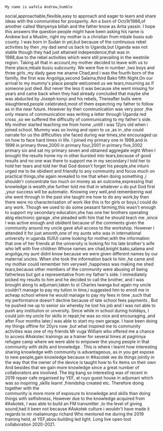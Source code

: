 
    My name is wafela Andrew,humble 
social,approachable,flexible,easy to 
approach and eager to  learn and share 
ideas with the communities for 
prosperity.
     Am a born of  Oct/9/1986,of amother 
called Wanyenya billah and the father 
know as Arita yassin.
     I hope this answers the question people 
might have been asking his name is 
Andrew but a Muslim, right my mother is 
a christian from mbale busiu sub county.
     I was born in Sudan  in yei,but because of the continuous rebel activities by 
then ,my dad send us back to Uganda,but 
Uganda was not stable though they had 
just attained independence,that was in  
1988,due to the rebel activities which 
were still prevailing in the westnile 
region.
     Taking all that in account,my mother 
decided to leave with us to there 
place,mbale busiu subcounty.
     We were five in number ,two boys and 
three girls ,my dady gave me aname 
Chad,and i was the fourth born of the 
familly, the first was Angoliga,second 
Salama,third Bako fifth Night.On our 
arrival to my mummy's place 
people welcomed us we tears,mourning 
as if someone just died.
      But never the less it was because she went missing 
for years and came back when they had 
already concluded that maybe she was abducted by Joseph konyi 
and his rebels,
      Thereafter bulls were slaughtered,people celebrated,most of 
them expecting my father to follow as in 
the near future.
      However by then communication was 
very poor ,the only means of 
communication was writing a letter 
through Uganda red cross ,so we 
suffered the difficulty of 
communicating to my father's side.
      My mother started teaching me from 
home ,untill i was 12yrs old when i 
joined school.
      Mummy was so loving and open to us 
,as in ,she could narrate for us the 
difficulties she faced during war 
times,she encouraged us on how to face 
hard times in life.
      I joined my primary one in 1998,and in 
1999 in primary three,2000 in primary 
four,2001 in primary five,2002 primary 
six and sat my primary seven and 
obtained aggregate eight
       When I brought the results home my m 
other bursted into tears,because of good 
results and no one was there to support 
me in my secondary.l told her to hold 
her tears and told her that God doesn't 
forget his people,she inturn urged me to 
be obidient and friendly to any 
community and focus much on practical 
things,she again revealed to me that when doing something ,i shouldn'r 
concentrate too much on money as an 
outcome,expressing that knowledge is wealth,she further told me that in whatever u do put God first ,your 
success will be automatic.
       Knowing very well,and remembering wat she went through in the past she taught me how to do any work,by then there were no characterisation of work like 
this is for girls or boys,I could do any 
work.
       Though we used to do some peasant 
farming,this wasn't enough to support 
my secondary education,she has one her 
brothers operating abig electronic 
garage ,she pleaded with him that he 
should teach me ,since I was active 
enough and obidient because of the 
comments given the community around 
my uncle gave afull access to the 
workshop.
        However i attended it for just 
amonth,one of my aunts who was in 
international university in uganda (IUIU) 
came looking for mother,with the 
information that one of her friends at 
the university is looking for his late 
brother's wife who left with five children Whose names are chad,knight 
bako,salama and angoliga,my aunt didnt 
know because we were given different 
names by our maternal uncles.
       When she took the information back to 
him ,he came and my mother could 
remember  him verywell ,happiness was 
making me shed tears,because other 
members of the community were 
abusing of being fatherless but got a 
representative from my father's side.
        I immediately picked my results to him 
and he decided to call the brother, and  I 
was brought along to adjumani,taken to 
st Charles lwanga but again my uncle 
couldn't manage  to pay my tution in 
time,i suggested him to  enroll me in 
acheap school where he would manage 
to pay my fees in time ,such that  my 
performance doesn't decline because of 
late school fees payments ,
        But he pushed me up to senior six
whereby he lost his job and I was not 
able to push any institution or unversity.
Since while in school during holidays, I 
could join my uncle  for skills in repair,he 
was so nice and encouraging ,and after 
        Four months later,I was able to start my own garage. 
        I have been doing my things offline for 
20yrs now ,but what inspired me to 
community activities was one of my 
friends Mr vuga William who offered me 
a chance to access #Askotec trainings 
as a trainer for several times at 
pagirinya refugee camp where we were 
able to empower the young people in 
that community with skills and 
knowledge .
       This is where i learnt how interesting sharing 
knowledge with community is 
advantageous, as in you get expose to 
new people,gain knowledge because in 
#Ascotek we do things  jointly in the 
way that the owner of the device  is 
taught how to fix items on their own 
       And besides that we gain more knowledge since a great number of collaborators are involved.
       The big bang so interesting was of 
recent in 2019 repair cafe organised by 
YEF, at ruyo guest house in adjumani 
which was so inspiring ,skills learnt 
,friendship created etc.
        Therefore doing together with the  
community is more more of exposure to 
knowledge and skills than doing things 
with selfishness,
         However due to the knowledge acquired from #Askotek,
I was able to build an FM transmitter ,to the level of
giving sound,had it been not because #Askotek culture i wouldn't
have made it regards to mr maliamungu richard
Who mentored me during the 2019 training held,
at YEF,abou building led light.
          Long live open tool collaboration 2020-2021.
